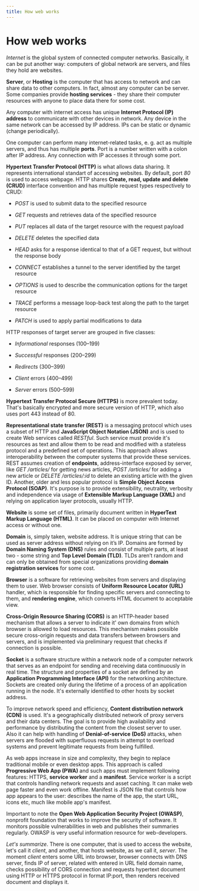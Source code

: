 ```yaml
---
title: How web works
---
```


# How web works
*Internet* is the global system of connected computer networks. Basically, it can be put another way: computers of global network are servers, and files they hold
are websites.

**Server**, or **Hosting** is the computer that has access to network and can share data to other computers. In fact, almost any computer can be server. Some
companies provide **hosting services** - they share their computer resources with anyone to place data there for some cost.

Any computer with internet access has unique **Internet Protocol (IP) address** to communicate with other devices in network. Any device in the same network can
be accessed by IP address. IPs can be static or dynamic (change periodically).

One computer can perform many internet-related tasks, e. g. act as multiple servers, and thus has multiple **ports**. Port is a number written with a colon after
IP address. Any connection with IP accesses it through some port.

**Hypertext Transfer Protocol (HTTP)** is what allows data sharing. It represents international standart of accessing websites. By default, port *80* is used to
access webpage. HTTP shares **Create, read, update and delete (CRUD)** interface convention and has multiple request types respectively to CRUD: 

- *POST* is used to submit data to the specified resource

- *GET* requests and retrieves data of the specified resource

- *PUT* replaces all data of the target resource with the request payload

- *DELETE* deletes the specified data

- *HEAD* asks for a response identical to that of a GET request, but without the response body

- *CONNECT* establishes a tunnel to the server identified by the target resource

- *OPTIONS* is used to describe the communication options for the target resource

- *TRACE* performs a message loop-back test along the path to the target resource

- *PATCH* is used to apply partial modifications to data

HTTP responses of target server are grouped in five classes:

- *Informational* responses (100–199)

- *Successful* responses (200–299)

- *Redirects* (300–399)

- *Client* errors (400–499)

- *Server* errors (500–599)

**Hypertext Transfer Protocol Secure (HTTPS)** is more prevalent today. That's basically encrypted and more secure version of HTTP, which also uses port 443 instead
of 80.

**Representational state transfer (REST)** is a messaging protocol which uses a subset of HTTP and **JavaScript Object Notation (JSON)** and is used to create Web
services called *RESTful*. Such service must provide it's resources as text and allow them to be read and modified with a stateless protocol and a predefined set
of operations. This approach allows interoperability between the computer systems that provide these services. REST assumes creation of **endpoints**, 
address-interface exposed by server, like *GET /articles/* for getting news articles, *POST /articles/* for adding a new article or *DELETE /articles/:id* to delete
an existing article with the given ID. Another, older and less popular protocol is **Simple Object Access Protocol (SOAP)**. It's purpose is to provide extensibility,
neutrality, verbosity and independence via usage of **Extensible Markup Language (XML)** and relying on application layer protocols, usually HTTP.

**Website** is some set of files, primarily document written in **HyperText Markup Language (HTML)**. It can be placed on computer with Internet access or without one.

**Domain** is, simply taken, website address. It is unique string that can be used as server address without relying on it’s IP. Domains are formed by **Domain
Naming System (DNS)** rules and consist of multiple parts, at least two - some string and **Top Level Domain (TLD)**. TLDs aren’t random and can only be obtained
from special organizations providing **domain registration services** for some cost.

**Browser** is a software for retrieving websites from servers and displaying them to user. Web browser consists of **Uniform Resource Locator (URL)** handler,
which is responsible for finding specific servers and connecting to them, and **rendering engine**, which converts HTML document to acceptable view.

**Cross-Origin Resource Sharing (CORS)** is an HTTP-header based mechanism that allows a server to indicate it' own domains from which browser is allowed to load
resources. This mechanism makes possible secure cross-origin requests and data transfers between browsers and servers, and is implemented via preliminary request
that checks if connection is possible.

**Socket** is a software structure within a network node of a computer network that serves as an endpoint for sending and receiving data continuously in real time.
The structure and properties of a socket are defined by an **Application Programming Interface (API)** for the networking architecture. Sockets are created only during
the lifetime of a process of an application running in the node. It's externally identified to other hosts by socket address.

To improve network speed and efficiency, **Content distribution network (CDN)** is used. It's a geographically distributed network of proxy servers and their data
centers. The goal is to provide high availability and performance by distributing the content from the closest server to user. Also it can help with handling of
**Denial-of-service (DoS)** attacks, when servers are flooded with superfluous requests in attempt to overload systems and prevent legitimate requests from being
fulfilled.

As web apps increase in size and complexity, they begin to replace traditional mobile or even desktop apps. This approach is called **Progressive Web App (PWA)** and
such apps must implement following features: HTTPS, **service worker** and a **manifest**. Service worker is a script that controls handling network requests and
asset caching. It can make web page faster and even work offline. Manifest is JSON file that controls how app appears to the user: describes the name of the app,
the start URL, icons etc, much like mobile app's manifest.

Important to note the **Open Web Application Security Project (OWASP)**, nonprofit foundation that works to improve the security of software. It monitors possible
vulnerabilities in web and publishes their summaries regularly. OWASP is very useful information resource for web-developers.

*Let's summarize*. There is one computer, that is used to access the website, let's call it *client*, and another, that hosts website, as we call it, *server*. 
The moment *client* enters some URL into browser, browser connects with DNS server, finds IP of server, related with entered in URL field domain name, checks
possibility of CORS connection and requests hypertext document using HTTP or HTTPS protocol in format IP:port, then renders received document and displays it.
